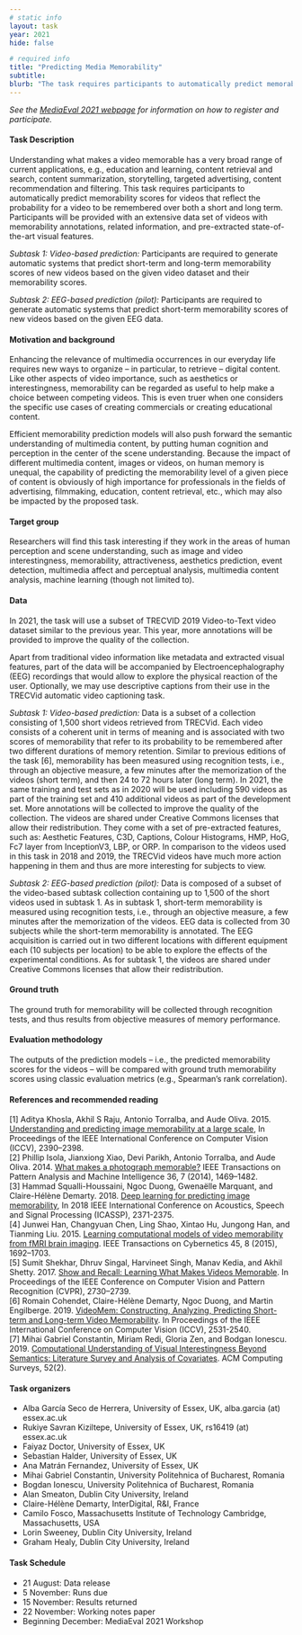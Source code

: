 ```yaml
---
# static info
layout: task
year: 2021
hide: false 

# required info
title: "Predicting Media Memorability"
subtitle: 
blurb: "The task requires participants to automatically predict memorability scores for videos, that reflect the probability for a video to be remembered. Participants will be provided with an extensive data set of videos with memorability annotations, related information, and pre-extracted state-of-the-art visual features."
---
```


<!-- # please respect the structure below-->
*See the [MediaEval 2021 webpage](https://multimediaeval.github.io/editions/2021/) for information on how to register and participate.*

#### Task Description
Understanding what makes a video memorable has a very broad range of current applications, e.g., education and learning, content retrieval and search, content summarization, storytelling, targeted advertising, content recommendation and filtering. This task requires participants to automatically predict memorability scores for videos that reflect the probability for a video to be remembered over both a short and long term. Participants will be provided with an extensive data set of videos with memorability annotations, related information, and pre-extracted state-of-the-art visual features. 

*Subtask 1: Video-based prediction:* 
Participants are required to generate automatic systems that predict short-term and long-term memorability scores of new videos based on the given video dataset and their memorability scores. 
<!-- # Please add a short description of what the participant must do for this subtask. (Possibly some of the info from the data section below can be moved here.)-->

*Subtask 2: EEG-based prediction (pilot):*
Participants are required to generate automatic systems that predict short-term memorability scores of new videos based on the given EEG data.
<!-- # Same as above. Please add a short description of what the participant must do for this subtask. (Possibly some of the info from the data section below can be moved here.)-->

#### Motivation and background
Enhancing the relevance of multimedia occurrences in our everyday life requires new ways to organize – in particular, to retrieve – digital content. Like other aspects of video importance, such as aesthetics or interestingness, memorability can be regarded as useful to help make a choice between competing videos. This is even truer when one considers the specific use cases of creating commercials or creating educational content. 

Efficient memorability prediction models will also push forward the semantic understanding of multimedia content, by putting human cognition and perception in the center of the scene understanding. Because the impact of different multimedia content, images or videos, on human memory is unequal, the capability of predicting the memorability level of a given piece of content is obviously of high importance for professionals in the fields of advertising,  filmmaking, education, content retrieval, etc., which may also be impacted by the proposed task. 

#### Target group
Researchers will find this task interesting if they work in the areas of human perception and scene understanding, such as image and video interestingness, memorability, attractiveness, aesthetics prediction, event detection, multimedia affect and perceptual analysis, multimedia content analysis, machine learning (though not limited to). 

#### Data
<!-- # Please rewrite this next sentence. The description of the data should not imply that the reader should know anything about what happend last year. It's  important to note that it is the same video data, but do that at the end for completeness and not at the beginning. Strictly speaking the data is not the same because there are new annotations.-->
In 2021, the task will use a subset of TRECVID 2019 Video-to-Text video dataset similar to the previous year. This year, more annotations will be provided to improve the quality of the collection.
 
Apart from traditional video information like metadata and extracted visual features, part of the data will be accompanied by Electroencephalography (EEG) recordings that would allow to explore the physical reaction of the user. Optionally, we may use descriptive captions from their use in the TRECVid automatic video captioning task. 

*Subtask 1: Video-based prediction:* Data is a subset of a collection consisting of 1,500 short videos retrieved from TRECVid. Each video consists of a coherent unit in terms of meaning and is associated with two scores of memorability that refer to its probability to be remembered after two different durations of memory retention. Similar to previous editions of the task [6], memorability has been measured using recognition tests, i.e., through an objective measure, a few minutes after the memorization of the videos (short term), and then 24 to 72 hours later (long term). In 2021, the same training and test sets as in 2020 will be used  including 590 videos as part of the training set and 410 additional videos as part of the development set. More annotations will be collected to improve the quality of the collection. The videos are shared under Creative Commons licenses that allow their redistribution. They come with a set of pre-extracted features, such as: Aesthetic Features, C3D, Captions, Colour Histograms, HMP, HoG, Fc7 layer from InceptionV3, LBP, or ORP.  In comparison to the videos used in this task in 2018 and 2019, the TRECVid videos have much more action happening in them and thus are more interesting for subjects to view.

*Subtask 2: EEG-based prediction (pilot):* Data is composed of a subset of the video-based subtask collection containing up to 1,500 of the short videos used in subtask 1. As in subtask 1, short-term memorability is measured using recognition tests, i.e., through an objective measure, a few minutes after the memorization of the videos. EEG data is collected from 30 subjects while the short-term memorability is annotated. The EEG acquisition is carried out in two different locations with different equipment each (10 subjects per location) to be able to explore the effects of the experimental conditions. As for subtask 1, the videos are shared under Creative Commons licenses that allow their redistribution.

#### Ground truth
The ground truth for memorability will be collected through recognition tests, and thus results from objective measures of memory performance. 

#### Evaluation methodology
The outputs of the prediction models – i.e., the predicted memorability scores for the videos – will be compared with ground truth memorability scores using classic evaluation metrics (e.g., Spearman’s rank correlation).

#### References and recommended reading
<!-- # Please use the ACM format for references https://www.acm.org/publications/authors/reference-formatting (but no DOI needed)-->
<!-- # Please add your links! The paper title should be a hyperlink leading to the paper online-->
[1] Aditya Khosla, Akhil S Raju, Antonio Torralba, and Aude Oliva. 2015. [Understanding and predicting image memorability at a large scale](https://people.csail.mit.edu/khosla/papers/iccv2015_khosla.pdf), In Proceedings of the IEEE International Conference on Computer Vision (ICCV), 2390–2398.\
[2] Phillip Isola, Jianxiong Xiao, Devi Parikh, Antonio Torralba, and Aude Oliva. 2014. [What makes a photograph memorable?](http://web.mit.edu/phillipi/www/publications/memory_pami.pdf) IEEE Transactions on Pattern Analysis and Machine Intelligence 36, 7 (2014), 1469–1482.\
[3] Hammad Squalli-Houssaini, Ngoc Duong, Gwenaëlle Marquant, and Claire-Hélène Demarty. 2018. [Deep learning for predicting image memorability](https://hal.archives-ouvertes.fr/hal-01629297/file/main.pdf), In 2018 IEEE International Conference on Acoustics, Speech and Signal Processing (ICASSP), 2371-2375.\
[4] Junwei Han, Changyuan Chen, Ling Shao, Xintao Hu, Jungong Han, and Tianming Liu. 2015. [Learning computational models of video memorability from fMRI brain imaging](https://ieeexplore.ieee.org/abstract/document/6919270). IEEE Transactions on Cybernetics 45, 8 (2015), 1692–1703.\
[5] Sumit Shekhar, Dhruv Singal, Harvineet Singh, Manav Kedia, and Akhil Shetty. 2017. [Show and Recall: Learning What Makes Videos Memorable](https://openaccess.thecvf.com/content_ICCV_2017_workshops/papers/w40/Shekhar_Show_and_Recall_ICCV_2017_paper.pdf). In Proceedings of the IEEE Conference on Computer Vision and Pattern Recognition (CVPR), 2730–2739.\
[6] Romain Cohendet, Claire-Hélène Demarty, Ngoc Duong, and Martin Engilberge. 2019. [VideoMem: Constructing, Analyzing, Predicting Short-term and Long-term Video Memorability](https://openaccess.thecvf.com/content_ICCV_2019/papers/Cohendet_VideoMem_Constructing_Analyzing_Predicting_Short-Term_and_Long-Term_Video_Memorability_ICCV_2019_paper.pdf). In Proceedings of the IEEE International Conference on Computer Vision (ICCV), 2531-2540. \
[7] Mihai Gabriel Constantin, Miriam Redi, Gloria Zen, and Bodgan Ionescu. 2019. [Computational Understanding of Visual Interestingness Beyond Semantics: Literature Survey and Analysis of Covariates](http://campus.pub.ro/lab7/bionescu/index_files/pub/2018_ACM_CSUR-draft.pdf). ACM Computing Surveys, 52(2).


#### Task organizers
* Alba García Seco de Herrera, University of Essex, UK, alba.garcia (at) essex.ac.uk
* Rukiye Savran Kiziltepe, University of Essex, UK, rs16419 (at) essex.ac.uk
* Faiyaz Doctor, University of Essex, UK
* Sebastian Halder, University of Essex, UK
* Ana Matrán Fernandez, University of Essex, UK
* Mihai Gabriel Constantin, University Politehnica of Bucharest, Romania
* Bogdan Ionescu, University Politehnica of Bucharest, Romania
* Alan Smeaton, Dublin City University, Ireland
* Claire-Hélène Demarty, InterDigital, R&I, France
* Camilo Fosco, Massachusetts Institute of Technology Cambridge, Massachusetts, USA
* Lorin Sweeney, Dublin City University, Ireland
* Graham Healy, Dublin City University, Ireland

#### Task Schedule
* 21 August: Data release <!-- # Replace XX with your date. We suggest setting the date in June-July-->
* 5 November: Runs due <!-- # Replace XX with your date. We suggest setting enough time in order to have enough time to assess and return the results by the Results returned deadline-->
* 15 November: Results returned  <!-- Replace XX with your date. Latest possible should be 15 November-->
* 22 November: Working notes paper  <!-- Fixed. Please do not change. Exact date to be decided-->
* Beginning December: MediaEval 2021 Workshop <!-- Fixed. Please do not change. Exact date to be decided-->
